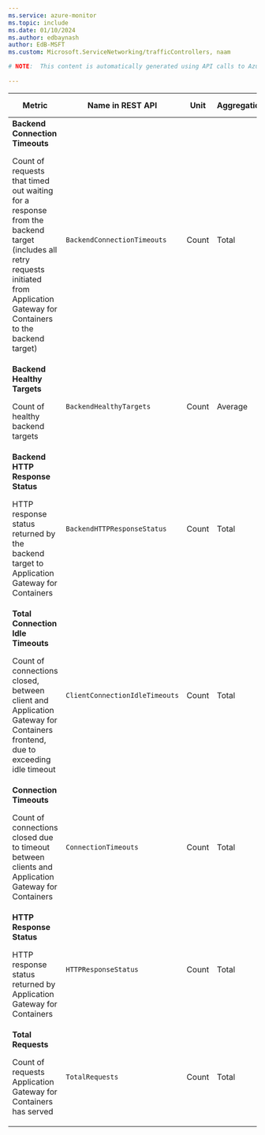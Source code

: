```yaml
---
ms.service: azure-monitor
ms.topic: include
ms.date: 01/10/2024
ms.author: edbaynash
author: EdB-MSFT
ms.custom: Microsoft.ServiceNetworking/trafficControllers, naam

# NOTE:  This content is automatically generated using API calls to Azure. Any edits made on these files will be overwritten in the next run of the script. 
 
---
```


  
  
|Metric|Name in REST API|Unit|Aggregation|Dimensions|Time Grains|DS Export|
|---|---|---|---|---|---|---|
|**Backend Connection Timeouts**<p><p>Count of requests that timed out waiting for a response from the backend target (includes all retry requests initiated from Application Gateway for Containers to the backend target) |`BackendConnectionTimeouts` |Count |Total |`Microsoft.regionName`, `BackendService`|PT1M |Yes|
|**Backend Healthy Targets**<p><p>Count of healthy backend targets |`BackendHealthyTargets` |Count |Average |`Microsoft.regionName`, `BackendService`|PT1M |Yes|
|**Backend HTTP Response Status**<p><p>HTTP response status returned by the backend target to Application Gateway for Containers |`BackendHTTPResponseStatus` |Count |Total |`Microsoft.regionName`, `BackendService`, `HttpResponseCode`|PT1M |Yes|
|**Total Connection Idle Timeouts**<p><p>Count of connections closed, between client and Application Gateway for Containers frontend, due to exceeding idle timeout |`ClientConnectionIdleTimeouts` |Count |Total |`Microsoft.regionName`, `Frontend`|PT1M |Yes|
|**Connection Timeouts**<p><p>Count of connections closed due to timeout between clients and Application Gateway for Containers |`ConnectionTimeouts` |Count |Total |`Microsoft.regionName`, `Frontend`|PT1M |Yes|
|**HTTP Response Status**<p><p>HTTP response status returned by Application Gateway for Containers |`HTTPResponseStatus` |Count |Total |`Microsoft.regionName`, `Frontend`, `HttpResponseCode`|PT1M |Yes|
|**Total Requests**<p><p>Count of requests Application Gateway for Containers has served |`TotalRequests` |Count |Total |`Microsoft.regionName`, `Frontend`|PT1M |Yes|